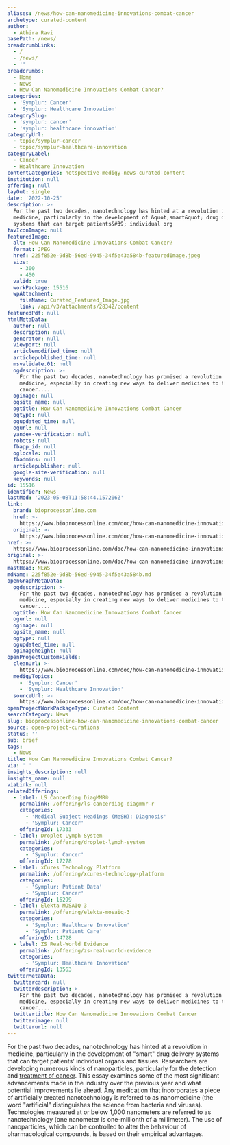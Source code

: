 ```yaml
---
aliases: /news/how-can-nanomedicine-innovations-combat-cancer
archetype: curated-content
author:
  - Athira Ravi
basePath: /news/
breadcrumbLinks:
  - /
  - /news/
  - ''
breadcrumbs:
  - Home
  - News
  - How Can Nanomedicine Innovations Combat Cancer?
categories:
  - 'Symplur: Cancer'
  - 'Symplur: Healthcare Innovation'
categorySlug:
  - 'symplur: cancer'
  - 'symplur: healthcare innovation'
categoryUrl:
  - topic/symplur-cancer
  - topic/symplur-healthcare-innovation
categoryLabel:
  - Cancer
  - Healthcare Innovation
contentCategories: netspective-medigy-news-curated-content
institution: null
offering: null
layOut: single
date: '2022-10-25'
description: >-
  For the past two decades, nanotechnology has hinted at a revolution in
  medicine, particularly in the development of &quot;smart&quot; drug delivery
  systems that can target patients&#39; individual org
favIconImage: null
featuredImage:
  alt: How Can Nanomedicine Innovations Combat Cancer?
  format: JPEG
  href: 225f852e-9d8b-56ed-9945-34f5e43a584b-featuredImage.jpeg
  size:
    - 300
    - 450
  valid: true
  workPackage: 15516
  wpAttachment:
    fileName: Curated_Featured_Image.jpg
    link: /api/v3/attachments/28342/content
featuredPdf: null
htmlMetaData:
  author: null
  description: null
  generator: null
  viewport: null
  articlemodified_time: null
  articlepublished_time: null
  msvalidate.01: null
  ogdescription: >-
    For the past two decades, nanotechnology has promised a revolution in
    medicine, especially in creating new ways to deliver medicines to treat
    cancer....
  ogimage: null
  ogsite_name: null
  ogtitle: How Can Nanomedicine Innovations Combat Cancer
  ogtype: null
  ogupdated_time: null
  ogurl: null
  yandex-verification: null
  robots: null
  fbapp_id: null
  oglocale: null
  fbadmins: null
  articlepublisher: null
  google-site-verification: null
  keywords: null
id: 15516
identifier: News
lastMod: '2023-05-08T11:58:44.157206Z'
link:
  brand: bioprocessonline.com
  href: >-
    https://www.bioprocessonline.com/doc/how-can-nanomedicine-innovations-combat-cancer-0001
  original: >-
    https://www.bioprocessonline.com/doc/how-can-nanomedicine-innovations-combat-cancer-0001
href: >-
  https://www.bioprocessonline.com/doc/how-can-nanomedicine-innovations-combat-cancer-0001
original: >-
  https://www.bioprocessonline.com/doc/how-can-nanomedicine-innovations-combat-cancer-0001
mastHead: NEWS
mdName: 225f852e-9d8b-56ed-9945-34f5e43a584b.md
openGraphMetaData:
  ogdescription: >-
    For the past two decades, nanotechnology has promised a revolution in
    medicine, especially in creating new ways to deliver medicines to treat
    cancer....
  ogtitle: How Can Nanomedicine Innovations Combat Cancer
  ogurl: null
  ogimage: null
  ogsite_name: null
  ogtype: null
  ogupdated_time: null
  ogimageheight: null
openProjectCustomFields:
  cleanUrl: >-
    https://www.bioprocessonline.com/doc/how-can-nanomedicine-innovations-combat-cancer-0001
  medigyTopics:
    - 'Symplur: Cancer'
    - 'Symplur: Healthcare Innovation'
  sourceUrl: >-
    https://www.bioprocessonline.com/doc/how-can-nanomedicine-innovations-combat-cancer-0001
openProjectWorkPackageType: Curated Content
searchCategory: News
slug: bioprocessonline-how-can-nanomedicine-innovations-combat-cancer
source: open-project-curations
status: ''
sub: brief
tags:
  - News
title: How Can Nanomedicine Innovations Combat Cancer?
via: ' '
insights_description: null
insights_name: null
viaLink: null
relatedOfferings:
  - label: LS CancerDiag DiagMMR®
    permalink: /offering/ls-cancerdiag-diagmmr-r
    categories:
      - 'Medical Subject Headings (MeSH): Diagnosis'
      - 'Symplur: Cancer'
    offeringId: 17333
  - label: Droplet Lymph System
    permalink: /offering/droplet-lymph-system
    categories:
      - 'Symplur: Cancer'
    offeringId: 17278
  - label: xCures Technology Platform
    permalink: /offering/xcures-technology-platform
    categories:
      - 'Symplur: Patient Data'
      - 'Symplur: Cancer'
    offeringId: 16299
  - label: Elekta MOSAIQ 3
    permalink: /offering/elekta-mosaiq-3
    categories:
      - 'Symplur: Healthcare Innovation'
      - 'Symplur: Patient Care'
    offeringId: 14728
  - label: ZS Real-World Evidence
    permalink: /offering/zs-real-world-evidence
    categories:
      - 'Symplur: Healthcare Innovation'
    offeringId: 13563
twitterMetaData:
  twittercard: null
  twitterdescription: >-
    For the past two decades, nanotechnology has promised a revolution in
    medicine, especially in creating new ways to deliver medicines to treat
    cancer....
  twittertitle: How Can Nanomedicine Innovations Combat Cancer
  twitterimage: null
  twitterurl: null
---
```

For the past two decades, nanotechnology has hinted at a revolution in medicine, particularly in the development of &quot;smart&quot; drug delivery systems that can target patients&#39; individual organs and tissues. Researchers are developing numerous kinds of nanoparticles, particularly for the detection and [treatment of cancer](https://www.powerofparticles.com/anti-cancer-nanomedicines-basic-concepts-and-future-perspectives). This essay examines some of the most significant advancements made in the industry over the previous year and what potential improvements lie ahead. Any medication that incorporates a piece of artificially created nanotechnology is referred to as nanomedicine (the word &quot;artificial&quot; distinguishes the science from bacteria and viruses). Technologies measured at or below 1,000 nanometers are referred to as nanotechnology (one nanometer is one-millionth of a millimeter). The use of nanoparticles, which can be controlled to alter the behaviour of pharmacological compounds, is based on their empirical advantages.
